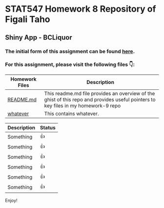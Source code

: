 # STAT547 Homework 8 Repository of Figali Taho 

## Shiny App - BCLiquor

### The initial form of this assignment can be found [here](https://github.com/STAT545-UBC/make-activity).

### For this assignment, please visit the following files :point_down::

|   **Homework Files**   | **Description** |
|----------------|------------|
|[README.md](https://github.com/STAT545-UBC-students/hw09-figalit/blob/master/README.md)|This readme.md file provides an overview of the ghist of this repo and provides useful pointers to key files in my homework-9 repo |
|[whatever]()| This contains whatever.  |


| **Description**  | **Status** |
|------------------|------------|
| Something | 👍 |
| Something | 👍 |
| Something | 👍 |
| Something | 👍 |
| Something | 👍 |
| Something | 👍 |

Enjoy!
